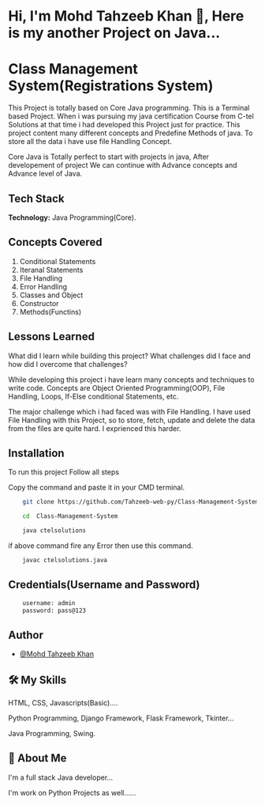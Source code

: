 
# Hi, I'm Mohd Tahzeeb Khan 👋, Here is my another  Project on Java...


# Class Management System(Registrations System)

This Project is totally based on Core Java programming. This is a Terminal based Project. When i was pursuing my java certification Course from C-tel Solutions at that time i had developed this Project just for practice.
This project content many different concepts and Predefine Methods of java. To store all the data i have use file Handling Concept.
    
Core Java is Totally perfect to start with projects in java, After developement of project We can continue with Advance concepts and Advance level of Java.
## Tech Stack
**Technology:** Java Programming(Core).
## Concepts Covered
1. Conditional Statements
2. Iteranal Statements
3. File Handling
4. Error Handling
5. Classes and Object
6. Constructor
7. Methods(Functins)
## Lessons Learned

What did I learn while building this project? What challenges did I face and how did I overcome that challenges?

While developing this project i have learn many concepts and techniques to write code. Concepts are Object Oriented Programming(OOP), File Handling, Loops, If-Else conditional Statements, etc.

The major challenge which i had faced was with File Handling. I have used File Handling with this Project, so to store, fetch, update and delete the data from the files are quite hard. I exprienced this harder.
## Installation

To run this project Follow all steps



Copy the command and paste it in your CMD terminal.
```bash
    git clone https://github.com/Tahzeeb-web-py/Class-Management-System.git
```
```bash
    cd  Class-Management-System
```
```bash
    java ctelsolutions
```

if above command fire any Error then use this command.
```bash
    javac ctelsolutions.java
```


## **Credentials(Username and Password)**
```bash
    username: admin
    password: pass@123
```
    
## Author

- [@Mohd Tahzeeb Khan](https://github.com/Tahzeeb-web-py)


## 🛠 My Skills
HTML, CSS, Javascripts(Basic)....

Python Programming, Django Framework, Flask Framework, Tkinter...

Java Programming, Swing.


## 🚀 About Me
I'm a full stack Java developer...

I'm work on Python Projects as well......


